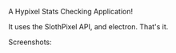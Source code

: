 A Hypixel Stats Checking Application!


It uses the SlothPixel API, and electron. That's it.


Screenshots:
